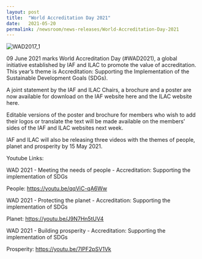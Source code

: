```yaml
---
layout: post
title:  "World Accreditation Day 2021"
date:   2021-05-20
permalink: /newsroom/news-releases/World-Accreditation-Day-2021
---
```


![WAD2017_1](/images/press-release/documents/WAD2017_1.png)



09 June 2021 marks World Accreditation Day (#WAD2021), a global initiative established by IAF and ILAC to promote the value of accreditation. This year’s theme is Accreditation: Supporting the Implementation of the Sustainable Development Goals (SDGs).



A joint statement by the IAF and ILAC Chairs, a brochure and a poster are now available for download on the IAF website here and the ILAC website here.

 

Editable versions of the poster and brochure for members who wish to add their logos or translate the text will be made available on the members' sides of the IAF and ILAC websites next week.

 

IAF and ILAC will also be releasing three videos with the themes of people, planet and prosperity by 15 May 2021.

Youtube Links:

WAD 2021 - Meeting the needs of people - Accreditation: Supporting the implementation of SDGs

People: https://youtu.be/qqViC-qA6Ww

WAD 2021 - Protecting the planet - Accreditation: Supporting the implementation of SDGs

Planet: https://youtu.be/J9N7Hn5tUV4

WAD 2021 - Building prosperity - Accreditation: Supporting the implementation of SDGs

Prosperity: https://youtu.be/7lPF2pSV1Vk


